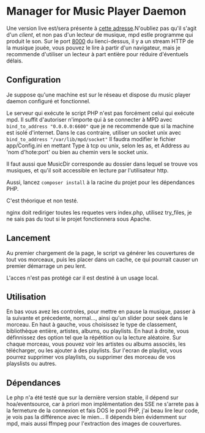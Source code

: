 Manager for Music Player Daemon
===============================

Une version live est/sera présente à
[cette adresse](http://music.kuriyama.moe).N'oubliez pas qu'il s'agit
d'un *client*, et non pas d'un lecteur de musique, mpd estle programme
qui produit le son. Sur le port [8000](http://kuriyama.moe:8000/) du
lienci-dessus, il y a un stream HTTP de la musique jouée, vous pouvez
le lire à partir d'un navigateur, mais je recommende d'utiliser un
lecteur à part entière pour réduire d'éventuels délais.

Configuration
-------------

Je suppose qu'une machine est sur le réseau et dispose du music player
daemon configuré et fonctionnel.

Le serveur qui exécute le script PHP n'est pas forcément celui qui
exécute mpd.  Il suffit d'autoriser n'importe qui à se connecter à MPD
avec `bind_to_address "0.0.0.0:6600"` que je ne recommende que si la
machine est isolé d'internet. Dans le cas contraire, utiliser un
socket unix avec `bind_to_address "/var/lib/mpd/socket"` Il faudra
modifier le fichier app/Config.ini en mettant Type à tcp ou unix,
selon les as, et Address au 'nom d'hote:port' ou bien au chemin vers
le socket unix.

Il faut aussi que MusicDir corresponde au dossier dans lequel se
trouve vos musiques, et qu'il soit accessible en lecture par
l'utilisateur http.

Aussi, lancez `composer install` à la racine du projet pour les
dépendances PHP.

C'est théorique et non testé.

nginx doit rediriger toutes les requetes vers index.php, utilisez
try_files, je ne sais pas du tout si le projet fonctionnera sous
Apache.

Lancement
---------

Au premier chargement de la page, le script va générer les couvertures
de tout vos morceaux, puis les placer dans un cache, ce qui pourrait
causer un premier démarrage un peu lent.

L'acces n'est pas protégé car il est destiné à un usage local.

Utilisation
-----------

En bas vous avez les controles, pour mettre en pause la musique,
passer à la suivante et précedente, normal..., ainsi qu'un slider pour
seek dans le morceau.  En haut à gauche, vous choisissez le type de
classement, bibliothèque entière, artistes, albums, ou playlists.  En
haut à droite, vous définnissez des option tel que la répétition ou la
lecture aléatoire.  Sur chaque morceau, vous pouvez voir les artistes
ou albums associés, les télécharger, ou les ajouter à des playlists.
Sur l'ecran de playlist, vous pourrez supprimer vos playlists, ou
supprimer des morceau de vos playslists ou autres.

Dépendances
-----------

Le php n'a été testé que sur la dernière version stable, il dépend sur
hoa/eventsource, car à priori mon implémentation des SSE ne s'arrete
pas à la fermeture de la connexion et fais DOS le pool PHP, j'ai beau
lire leur code, je vois pas la différence avec le mien...  Il dépends
bien évidemment sur mpd, mais aussi ffmpeg pour l'extraction des
images de couvertures.
